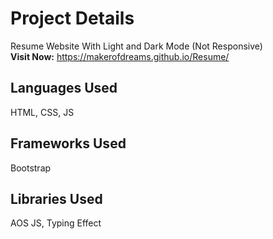 # Project Details
Resume Website With Light and Dark Mode (Not Responsive) </br>
**Visit Now:** https://makerofdreams.github.io/Resume/

## Languages Used
HTML, CSS, JS
  
## Frameworks Used
Bootstrap

## Libraries Used
AOS JS, Typing Effect
